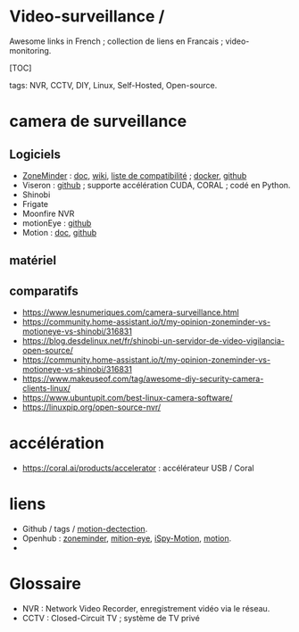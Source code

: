 # Video-surveillance / 
Awesome links in French ; collection de liens en Francais ; video-monitoring.

[TOC]

tags: NVR,  CCTV, DIY, Linux, Self-Hosted, Open-source.

# camera de surveillance

## Logiciels
- [ZoneMinder](https://zoneminder.com/) : [doc](https://zoneminder.readthedocs.io/), [wiki](https://wiki.zoneminder.com), [liste de compatibilité](https://wiki.zoneminder.com/Hardware_Compatibility_List) ; [docker](https://github.com/ZoneMinder/zmdockerfiles), [github](https://github.com/ZoneMinder/ZoneMinder/)
- Viseron : [github](https://github.com/roflcoopter/viseron) ; supporte accélération CUDA, CORAL ; codé en Python.
- Shinobi
- Frigate
- Moonfire NVR
- motionEye : [github](https://github.com/motioneye-project/motioneye)
- Motion : [doc](https://motion-project.github.io/), [github](https://github.com/Motion-Project/motion)

## matériel

## comparatifs
- https://www.lesnumeriques.com/camera-surveillance.html
- https://community.home-assistant.io/t/my-opinion-zoneminder-vs-motioneye-vs-shinobi/316831
- https://blog.desdelinux.net/fr/shinobi-un-servidor-de-video-vigilancia-open-source/
- https://community.home-assistant.io/t/my-opinion-zoneminder-vs-motioneye-vs-shinobi/316831
- https://www.makeuseof.com/tag/awesome-diy-security-camera-clients-linux/
- https://www.ubuntupit.com/best-linux-camera-software/
- https://linuxpip.org/open-source-nvr/

# accélération
- https://coral.ai/products/accelerator : accélérateur USB / Coral

# liens
- Github / tags / [motion-dectection](https://github.com/topics/motion-detection).
- Openhub : [zoneminder](https://www.openhub.net/p/zoneminder), [mition-eye](https://www.openhub.net/p/motioneye), [iSpy-Motion](https://www.openhub.net/p/ispysoftware), [motion](https://www.openhub.net/p/Motion).
- 
# Glossaire
- NVR : Network Video Recorder, enregistrement vidéo via le réseau.
- CCTV : Closed-Circuit TV ; système de TV privé
